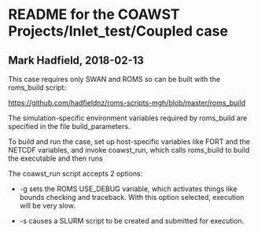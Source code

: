 # README for the COAWST Projects/Inlet_test/Coupled case

## Mark Hadfield, 2018-02-13

This case requires only SWAN and ROMS so can be built with the roms_build
script:

https://github.com/hadfieldnz/roms-scripts-mgh/blob/master/roms_build

The simulation-specific environment variables required by roms_build are
specified in the file build_parameters.

To build and run the case, set up host-specific variables like FORT and the
NETCDF variables, and invoke coawst_run, which calls roms_build to build the
executable and then runs

The coawst_run script accepts 2 options:

- -g sets the ROMS USE_DEBUG variable, which activates things like bounds
  checking and traceback. With this option selected, execution will be very
  slow.
  
- -s causes a SLURM script to be created and submitted for execution.
